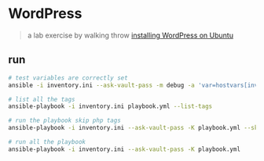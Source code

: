 # WordPress

> a lab exercise by walking throw [installing WordPress on Ubuntu](https://www.digitalocean.com/community/tutorials/how-to-install-wordpress-on-ubuntu-22-04-with-a-lamp-stack)

## run

``` bash
# test variables are correctly set
ansible -i inventory.ini --ask-vault-pass -m debug -a 'var=hostvars[inventory_hostname]' webapp

# list all the tags
ansible-playbook -i inventory.ini playbook.yml --list-tags

# run the playbook skip php tags
ansible-playbook -i inventory.ini --ask-vault-pass -K playbook.yml --skip-tags "php"

# run all the playbook
ansible-playbook -i inventory.ini --ask-vault-pass -K playbook.yml
```
